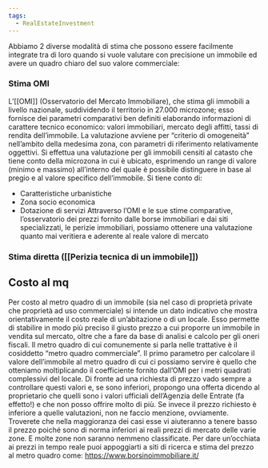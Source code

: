 ```yaml
---
tags:
  - RealEstateInvestment
---
```



Abbiamo 2 diverse modalità di stima che possono essere facilmente integrate tra di loro quando si vuole valutare con precisione un immobile ed avere un quadro chiaro del suo valore commerciale:

### Stima OMI

L’[[OMI]] (Osservatorio del Mercato Immobiliare), che stima gli immobili a livello nazionale, suddividendo il territorio in 27.000 microzone; esso fornisce dei parametri comparativi ben definiti elaborando informazioni di carattere tecnico economico: valori immobiliari, mercato degli affitti, tassi di rendita dell’immobile.
La valutazione avviene per “criterio di omogeneità” nell’ambito della medesima zona, con parametri di riferimento relativamente oggettivi.
Si effettua una valutazione per gli immobili censiti al catasto che tiene conto della microzona in cui è ubicato, esprimendo un range di valore (minimo e massimo) all’interno del quale è possibile distinguere in base al pregio e al valore specifico dell’immobile. Si tiene conto di:
* Caratteristiche urbanistiche
* Zona socio economica
* Dotazione di servizi
Attraverso l’OMI e le sue stime comparative, l’osservatorio dei prezzi fornito dalle borse immobiliari e dai siti specializzati, le perizie immobiliari, possiamo ottenere una valutazione quanto mai veritiera e aderente al reale valore di mercato

### Stima diretta ([[Perizia tecnica di un immobile]])


## Costo al mq

Per costo al metro quadro di un immobile (sia nel caso di proprietà private che proprietà ad uso commerciale) si intende un dato indicativo che mostra orientativamente il costo reale di un’abitazione o di un locale.
Esso permette di stabilire in modo più preciso il giusto prezzo a cui proporre un immobile in vendita sul mercato, oltre che a fare da base di analisi e calcolo per gli oneri fiscali.
Il metro quadro di cui comunemente si parla nelle trattative è il cosiddetto “metro quadro commerciale”.
Il primo parametro per calcolare il valore dell’immobile al metro quadro di cui ci possiamo servire è quello che otteniamo moltiplicando il coefficiente fornito dall’OMI per i metri quadrati complessivi del locale.
Di fronte ad una richiesta di prezzo vado sempre a controllare questi valori e, se sono inferiori, propongo una offerta dicendo al proprietario che quelli sono i valori ufficiali dell’Agenzia delle Entrate (fa effetto!) e che non posso offrire molto di più.
Se invece il prezzo richiesto è inferiore a quelle valutazioni, non ne faccio menzione, ovviamente.
Troverete che nella maggioranza dei casi esse vi aiuteranno a tenere basso il prezzo poiché sono di norma inferiori ai reali prezzi di mercato delle varie zone. E molte zone non saranno nemmeno classificate.
Per dare un’occhiata ai prezzi in tempo reale puoi appoggiarti a siti di ricerca e stima del prezzo al metro quadro come: https://www.borsinoimmobiliare.it/
